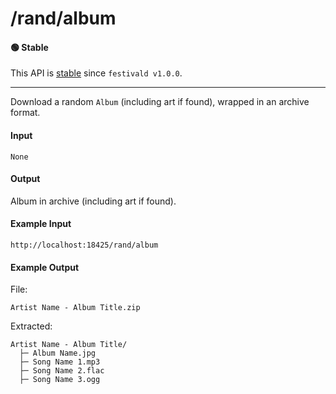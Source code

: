 # /rand/album

#### 🟢 Stable
This API is [stable](/api-stability/marker.md) since `festivald v1.0.0`.

---

Download a random `Album` (including art if found), wrapped in an archive format.

#### Input
`None`

#### Output
Album in archive (including art if found).

#### Example Input
```http
http://localhost:18425/rand/album
```

#### Example Output
File:
```plaintext
Artist Name - Album Title.zip
```

Extracted:
```plaintext
Artist Name - Album Title/
  ├─ Album Name.jpg
  ├─ Song Name 1.mp3
  ├─ Song Name 2.flac
  ├─ Song Name 3.ogg
```
